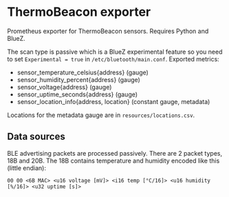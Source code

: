 # ThermoBeacon exporter

Prometheus exporter for ThermoBeacon sensors.
Requires Python and BlueZ.

The scan type is passive which is a BlueZ experimental feature so you need to set `Experimental = true` in `/etc/bluetooth/main.conf`.
Exported metrics:

- sensor_temperature_celsius{address} (gauge)
- sensor_humidity_percent{address} (gauge)
- sensor_voltage{address} (gauge)
- sensor_uptime_seconds{address} (gauge)
- sensor_location_info{address, location} (constant gauge, metadata)

Locations for the metadata gauge are in `resources/locations.csv`.

## Data sources

BLE advertising packets are processed passively. There are 2 packet types, 18B and 20B. The 18B contains temperature and humidity encoded like this (little endian):

```
00 00 <6B MAC> <u16 voltage [mV]> <i16 temp [°C/16]> <u16 humidity [%/16]> <u32 uptime [s]>
```
